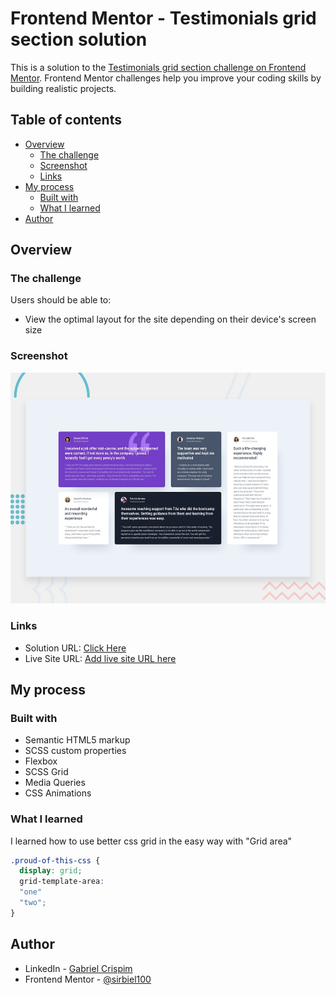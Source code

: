 # Frontend Mentor - Testimonials grid section solution

This is a solution to the [Testimonials grid section challenge on Frontend Mentor](https://www.frontendmentor.io/challenges/testimonials-grid-section-Nnw6J7Un7). Frontend Mentor challenges help you improve your coding skills by building realistic projects. 

## Table of contents

- [Overview](#overview)
  - [The challenge](#the-challenge)
  - [Screenshot](#screenshot)
  - [Links](#links)
- [My process](#my-process)
  - [Built with](#built-with)
  - [What I learned](#what-i-learned)
- [Author](#author)

## Overview

### The challenge

Users should be able to:

- View the optimal layout for the site depending on their device's screen size

### Screenshot

![Desktop Preview](desktop-preview.jpg)

### Links

- Solution URL: [Click Here](https://github.com/sirbiel100/challenge--15)
- Live Site URL: [Add live site URL here](https://your-live-site-url.com)

## My process

### Built with

- Semantic HTML5 markup
- SCSS custom properties
- Flexbox
- SCSS Grid
- Media Queries
- CSS Animations

### What I learned

I learned how to use better css grid in the easy way with "Grid area"

```css
.proud-of-this-css {
  display: grid;
  grid-template-area: 
  "one"
  "two";
}
```

## Author

- LinkedIn - [Gabriel Crispim](https://www.linkedin.com/in/gabrielrcrispim/)
- Frontend Mentor - [@sirbiel100](https://www.frontendmentor.io/profile/sirbiel100)

